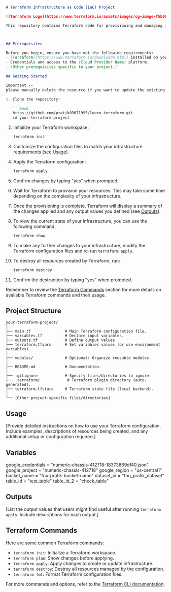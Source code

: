 

```markdown
# Terraform Infrastructure as Code (IaC) Project

![Terraform Logo](https://www.terraform.io/assets/images/og-image-f5b06f0e.png)

This repository contains Terraform code for provisioning and managing infrastructure on GCP using Terraform. Use this README to understand the project structure and how to use it effectively.



## Prerequisites

Before you begin, ensure you have met the following requirements:
- [Terraform](https://www.terraform.io/downloads.html) installed on your local machine.
- Credentials and access to the [Cloud Provider Name] platform.
- [Other prerequisites specific to your project.]

## Getting Started

Important --
please manually delete the resource if you want to update the existing resounce in GCP . Pipelie will fail in case resource is already available . The pipeline only create new resource , does not support managing pre-deployed resources . 

1. Clone the repository:

   ```bash
   https://github.com/pratik03071995/learn-terraform.git
   cd your-terraform-project
   ```

2. Initialize your Terraform workspace:

   ```bash
   terraform init
   ```

3. Customize the configuration files to match your infrastructure requirements (see [Usage](#usage)).

4. Apply the Terraform configuration:

   ```bash
   terraform apply
   ```

5. Confirm changes by typing "yes" when prompted.

6. Wait for Terraform to provision your resources. This may take some time depending on the complexity of your infrastructure.

7. Once the provisioning is complete, Terraform will display a summary of the changes applied and any output values you defined (see [Outputs](#outputs)).

8. To view the current state of your infrastructure, you can use the following command:

   ```bash
   terraform show
   ```

9. To make any further changes to your infrastructure, modify the Terraform configuration files and re-run `terraform apply`.

10. To destroy all resources created by Terraform, run:

    ```bash
    terraform destroy
    ```

11. Confirm the destruction by typing "yes" when prompted.

Remember to review the [Terraform Commands](#terraform-commands) section for more details on available Terraform commands and their usage.

## Project Structure

```
your-terraform-project/
│
├── main.tf               # Main Terraform configuration file.
├── variables.tf          # Declare input variables.
├── outputs.tf            # Define output values.
├── terraform.tfvars      # Set variables values (or use environment variables).
│
├── modules/              # Optional: Organize reusable modules.
│
├── README.md             # Documentation.
│
├── .gitignore            # Specify files/directories to ignore.
├── .terraform/            # Terraform plugin directory (auto-generated).
├── terraform.tfstate     # Terraform state file (local backend).
│
└── [Other project-specific files/directories]
```

## Usage

[Provide detailed instructions on how to use your Terraform configuration. Include examples, descriptions of resources being created, and any additional setup or configuration required.]

## Variables

google_credentials = "numeric-chassis-412718-18373869df40.json"
google_project     = "numeric-chassis-412718"
google_region      = "us-central1"
bucket_name        = "fnu-pratik-bucket-name"
dataset_id         = "fnu_pratik_dataset"
table_id           = "test_table"
table_id_2         = "check_table"

## Outputs

[List the output values that users might find useful after running `terraform apply`. Include descriptions for each output.]

## Terraform Commands

Here are some common Terraform commands:

- `terraform init`: Initialize a Terraform workspace.
- `terraform plan`: Show changes before applying.
- `terraform apply`: Apply changes to create or update infrastructure.
- `terraform destroy`: Destroy all resources managed by the configuration.
- `terraform fmt`: Format Terraform configuration files.

For more commands and options, refer to the [Terraform CLI documentation](https://www.terraform.io/docs/cli/commands/index.html).

